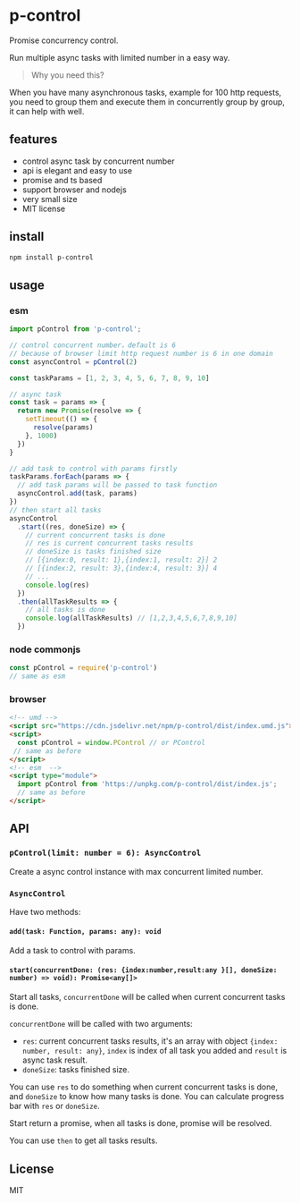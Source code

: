 # p-control

Promise concurrency control.

Run multiple async tasks with limited number in a easy way.

> Why you need this?

When you have many asynchronous tasks, example for 100 http requests, you need to group them and execute them in concurrently group by group, it can help with well.

## features

- control async task by concurrent number
- api is elegant and easy to use
- promise and ts based
- support browser and nodejs
- very small size
- MIT license

## install

```bash
npm install p-control
```

## usage

### esm

```js
import pControl from 'p-control';

// control concurrent number，default is 6
// because of browser limit http request number is 6 in one domain
const asyncControl = pControl(2)

const taskParams = [1, 2, 3, 4, 5, 6, 7, 8, 9, 10]

// async task
const task = params => {
  return new Promise(resolve => {
    setTimeout(() => {
      resolve(params)
    }, 1000)
  })
}

// add task to control with params firstly
taskParams.forEach(params => {
  // add task params will be passed to task function
  asyncControl.add(task, params)
})
// then start all tasks
asyncControl
  .start((res, doneSize) => {
    // current concurrent tasks is done
    // res is current concurrent tasks results
    // doneSize is tasks finished size
    // [{index:0, result: 1},{index:1, result: 2}] 2
    // [{index:2, result: 3},{index:4, result: 3}] 4
    // ...
    console.log(res)
  })
  .then(allTaskResults => {
    // all tasks is done
    console.log(allTaskResults) // [1,2,3,4,5,6,7,8,9,10]
  })
```

### node commonjs

```js
const pControl = require('p-control')
// same as esm
```

### browser

```html
<!-- umd -->
<script src="https://cdn.jsdelivr.net/npm/p-control/dist/index.umd.js"></script>
<script>
  const pControl = window.PControl // or PControl
 // same as before
</script>
<!-- esm  -->
<script type="module">
  import pControl from 'https://unpkg.com/p-control/dist/index.js';
  // same as before
</script>
```

## API

### `pControl(limit: number = 6): AsyncControl`

Create a async control instance with max concurrent limited number.

### `AsyncControl`

Have two methods:

#### `add(task: Function, params: any): void`

Add a task to control with params.

#### `start(concurrentDone: (res: {index:number,result:any }[], doneSize: number) => void): Promise<any[]>`

Start all tasks, `concurrentDone` will be called when current concurrent tasks is done.

`concurrentDone` will be called with two arguments:

- `res`: current concurrent tasks results, it's an array with object `{index: number, result: any}`, `index` is index of all task you added and `result` is async task result.
- `doneSize`: tasks finished size.

You can use `res` to do something when current concurrent tasks is done, and `doneSize` to know how many tasks is done. You can calculate progress bar with `res` or `doneSize`.

Start return a promise, when all tasks is done, promise will be resolved.

You can use `then` to get all tasks results.

## License

MIT
